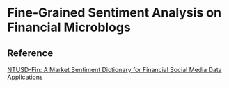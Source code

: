 # Fine-Grained Sentiment Analysis on Financial Microblogs
## Reference
[NTUSD-Fin: A Market Sentiment Dictionary for Financial Social Media Data Applications](http://nlg3.csie.ntu.edu.tw/nlpresource/NTUSD-Fin/)
